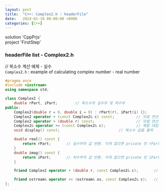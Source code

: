 ```yaml
---
layout: post
title:  "C++: Complex2.h : headerFile"
date:   2024-01-10 09:00:00 +0900
categories: [C++]
---
```


solution 'CppPrjs'   
project 'FirstStep'   
   
### headerFile list - Complex2.h   
// 복소수 계산 예제 - 실수   
`Complex2.h` : example of calculating complex number - real number   
   
```cpp
#pragma once
#include <iostream>
using namespace std;

class Complex2 {
	double rPart, iPart;		// 복소수의 실수부 및 허수부
public:
	Complex2(double r = 0, double i = 0) : rPart(r), iPart(i) {};		// 생성자
	Complex2 operator + (const Complex2& c) const;			// 덧셈 연산자 다중정의
	Complex2 operator + (double r) const;					// 덧셈 연산자 다중정의
	Complex2& operator += (const Complex2& c);				// 복합 대입 연산자 다중정의
	void display() const;							// 복소수 값을 출력

	double real() const {
		return rPart;		// 실수부의 값 반환. 이게 없으면 private 인 rPart를 외부 함수에서 읽을 수 없음
	}
	double imag() const {
		return iPart;		// 허수부의 값 반환. 이게 없으면 private 인 iPart를 외부 함수에서 읽을 수 없음
	}

	friend Complex2 operator + (double r, const Complex2& c);		// 좌측 피연산자가 실수인 경우 덧셈 연산자 다중정의. 외부 연산자 원형을 friend로 정의. private 인 rPart, iPart를 자유롭게 사용할 수 있음

	friend ostream& operator << (ostream& os, const Complex2& c);	// 출력 연산자 다중정의. 외부 연산자 원형을 friend로 정의. private 인 rPart, iPart를 자유롭게 사용할 수 있음
};
```
